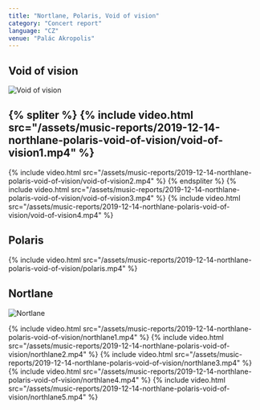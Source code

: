 ```yaml
---
title: "Nortlane, Polaris, Void of vision"
category: "Concert report"
language: "CZ"
venue: "Palác Akropolis"
---
```


## Void of vision
![Void of vision](/assets/music-reports/2019-12-14-northlane-polaris-void-of-vision/void-of-vision.jpg)

{% spliter %}
{% include video.html src="/assets/music-reports/2019-12-14-northlane-polaris-void-of-vision/void-of-vision1.mp4" %}
---
{% include video.html src="/assets/music-reports/2019-12-14-northlane-polaris-void-of-vision/void-of-vision2.mp4" %}
{% endspliter %}
{% include video.html src="/assets/music-reports/2019-12-14-northlane-polaris-void-of-vision/void-of-vision3.mp4" %}
{% include video.html src="/assets/music-reports/2019-12-14-northlane-polaris-void-of-vision/void-of-vision4.mp4" %}

## Polaris
{% include video.html src="/assets/music-reports/2019-12-14-northlane-polaris-void-of-vision/polaris.mp4" %}

## Nortlane
![Nortlane](/assets/music-reports/2019-12-14-northlane-polaris-void-of-vision/northlane.jpg)

{% include video.html src="/assets/music-reports/2019-12-14-northlane-polaris-void-of-vision/northlane1.mp4" %}
{% include video.html src="/assets/music-reports/2019-12-14-northlane-polaris-void-of-vision/northlane2.mp4" %}
{% include video.html src="/assets/music-reports/2019-12-14-northlane-polaris-void-of-vision/northlane3.mp4" %}
{% include video.html src="/assets/music-reports/2019-12-14-northlane-polaris-void-of-vision/northlane4.mp4" %}
{% include video.html src="/assets/music-reports/2019-12-14-northlane-polaris-void-of-vision/northlane5.mp4" %}

